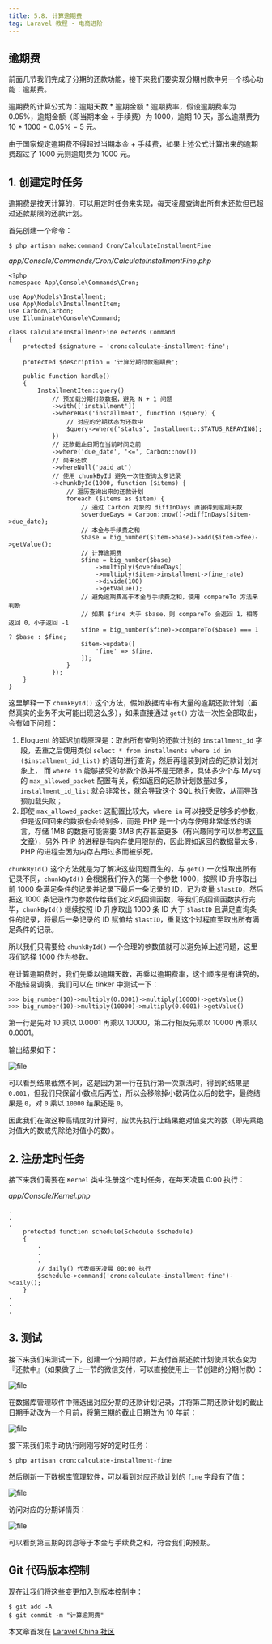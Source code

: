 ```yaml
---
title: 5.8. 计算逾期费
tag: Laravel 教程 - 电商进阶
---
```


逾期费
---

前面几节我们完成了分期的还款功能，接下来我们要实现分期付款中另一个核心功能：逾期费。

逾期费的计算公式为：逾期天数 \* 逾期金额 \* 逾期费率，假设逾期费率为 0.05%，逾期金额（即当期本金 + 手续费）为 1000，逾期 10 天，那么逾期费为 10 * 1000 * 0.05% = 5 元。

由于国家规定逾期费不得超过当期本金 \+ 手续费，如果上述公式计算出来的逾期费超过了 1000 元则逾期费为 1000 元。

1\. 创建定时任务
----------

逾期费是按天计算的，可以用定时任务来实现，每天凌晨查询出所有未还款但已超过还款期限的还款计划。

首先创建一个命令：

    $ php artisan make:command Cron/CalculateInstallmentFine

_app/Console/Commands/Cron/CalculateInstallmentFine.php_

    <?php
    namespace App\Console\Commands\Cron;
    
    use App\Models\Installment;
    use App\Models\InstallmentItem;
    use Carbon\Carbon;
    use Illuminate\Console\Command;
    
    class CalculateInstallmentFine extends Command
    {
        protected $signature = 'cron:calculate-installment-fine';
    
        protected $description = '计算分期付款逾期费';
    
        public function handle()
        {
            InstallmentItem::query()
                // 预加载分期付款数据，避免 N + 1 问题
                ->with(['installment'])
                ->whereHas('installment', function ($query) {
                    // 对应的分期状态为还款中
                    $query->where('status', Installment::STATUS_REPAYING);
                })
                // 还款截止日期在当前时间之前
                ->where('due_date', '<=', Carbon::now())
                // 尚未还款
                ->whereNull('paid_at')
                // 使用 chunkById 避免一次性查询太多记录
                ->chunkById(1000, function ($items) {
                    // 遍历查询出来的还款计划
                    foreach ($items as $item) {
                        // 通过 Carbon 对象的 diffInDays 直接得到逾期天数
                        $overdueDays = Carbon::now()->diffInDays($item->due_date);
                        // 本金与手续费之和
                        $base = big_number($item->base)->add($item->fee)->getValue();
                        // 计算逾期费
                        $fine = big_number($base)
                            ->multiply($overdueDays)
                            ->multiply($item->installment->fine_rate)
                            ->divide(100)
                            ->getValue();
                        // 避免逾期费高于本金与手续费之和，使用 compareTo 方法来判断
                        // 如果 $fine 大于 $base，则 compareTo 会返回 1，相等返回 0，小于返回 -1
                        $fine = big_number($fine)->compareTo($base) === 1 ? $base : $fine;
                        $item->update([
                            'fine' => $fine,
                        ]);
                    }
                });
        }
    }

这里解释一下 `chunkById()` 这个方法，假如数据库中有大量的逾期还款计划（虽然真实的业务不太可能出现这么多），如果直接通过 `get()` 方法一次性全部取出，会有如下问题：

1.  Eloquent 的延迟加载原理是：取出所有查到的还款计划的 `installment_id` 字段，去重之后使用类似 `select * from installments where id in ($installment_id_list)` 的语句进行查询，然后再组装到对应的还款计划对象上， 而 `where in` 能够接受的参数个数并不是无限多，具体多少个与 Mysql 的 `max_allowed_packet` 配置有关，假如返回的还款计划数量过多， `installment_id_list` 就会非常长，就会导致这个 SQL 执行失败，从而导致预加载失败；
2.  即使 `max_allowed_packet` 这配置比较大，`where in` 可以接受足够多的参数，但是返回回来的数据也会特别多，而是 PHP 是一个内存使用非常低效的语言，存储 1MB 的数据可能需要 3MB 内存甚至更多（有兴趣同学可以参考[这篇文章](http://www.ituring.com.cn/article/498349)），另外 PHP 的进程是有内存使用限制的，因此假如返回的数据量太多，PHP 的进程会因为内存占用过多而被杀死。

`chunkById()` 这个方法就是为了解决这些问题而生的，与 `get()` 一次性取出所有记录不同，`chunkById()` 会根据我们传入的第一个参数 1000，按照 ID 升序取出前 1000 条满足条件的记录并记录下最后一条记录的 ID，记为变量 `$lastID`，然后把这 1000 条记录作为参数传给我们定义的回调函数，等我们的回调函数执行完毕，`chunkById()` 继续按照 ID 升序取出 1000 条 ID 大于 `$lastID` 且满足查询条件的记录，将最后一条记录的 ID 赋值给 `$lastID`，重复这个过程直至取出所有满足条件的记录。

所以我们只需要给 `chunkById()` 一个合理的参数值就可以避免掉上述问题，这里我们选择 1000 作为参数。

在计算逾期费时，我们先乘以逾期天数，再乘以逾期费率，这个顺序是有讲究的，不能轻易调换，我们可以在 tinker 中测试一下：

    >>> big_number(10)->multiply(0.0001)->multiply(10000)->getValue()
    >>> big_number(10)->multiply(10000)->multiply(0.0001)->getValue()

第一行是先对 10 乘以 0.0001 再乘以 10000，第二行相反先乘以 10000 再乘以 0.0001。

输出结果如下：

![file](https://lccdn.phphub.org/uploads/images/201809/07/5320/Rx8Lb4naC8.png?imageView2/2/w/1240/h/0)


可以看到结果截然不同，这是因为第一行在执行第一次乘法时，得到的结果是 `0.001`，但我们只保留小数点后两位，所以会移除掉小数两位以后的数字，最终结果是 `0`，对 `0` 乘以 `10000` 结果还是 `0`。

因此我们在做这种高精度的计算时，应优先执行让结果绝对值变大的数（即先乘绝对值大的数或先除绝对值小的数）。

2\. 注册定时任务
----------

接下来我们需要在 `Kernel` 类中注册这个定时任务，在每天凌晨 0:00 执行：

_app/Console/Kernel.php_

    .
    .
    .
        protected function schedule(Schedule $schedule)
        {
            .
            .
            .
            // daily() 代表每天凌晨 00:00 执行
            $schedule->command('cron:calculate-installment-fine')->daily();
        }
    .
    .
    .

3\. 测试
------

接下来我们来测试一下，创建一个分期付款，并支付首期还款计划使其状态变为『还款中』（如果做了上一节的微信支付，可以直接使用上一节创建的分期付款）：

![file](https://lccdn.phphub.org/uploads/images/201808/31/5320/pvL58XIWzm.png?imageView2/2/w/1240/h/0)


在数据库管理软件中筛选出对应分期的还款计划记录，并将第二期还款计划的截止日期手动改为一个月前，将第三期的截止日期改为 10 年前：

![file](https://lccdn.phphub.org/uploads/images/201808/31/5320/GzNqGGjDUL.png?imageView2/2/w/1240/h/0)


接下来我们来手动执行刚刚写好的定时任务：

    $ php artisan cron:calculate-installment-fine

然后刷新一下数据库管理软件，可以看到对应还款计划的 `fine` 字段有了值：

![file](https://lccdn.phphub.org/uploads/images/201808/31/5320/f7lDlkQlBw.png?imageView2/2/w/1240/h/0)


访问对应的分期详情页：

![file](https://lccdn.phphub.org/uploads/images/201808/31/5320/jnhVa6h5Iz.png?imageView2/2/w/1240/h/0)


可以看到第三期的罚息等于本金与手续费之和，符合我们的预期。

Git 代码版本控制
----------

现在让我们将这些变更加入到版本控制中：

    $ git add -A
    $ git commit -m "计算逾期费"

本文章首发在 [Laravel China 社区](https://laravel-china.org/)